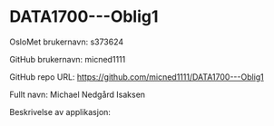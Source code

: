 # DATA1700---Oblig1

OsloMet brukernavn: s373624

GitHub brukernavn: micned1111

GitHub repo URL: https://github.com/micned1111/DATA1700---Oblig1

Fullt navn: Michael Nedgård Isaksen

Beskrivelse av applikasjon:

